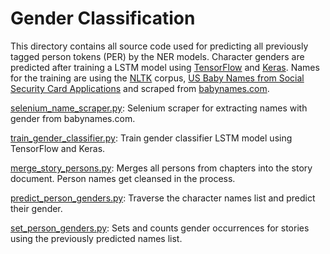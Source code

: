 # Gender Classification

This directory contains all source code used for predicting all previously tagged person tokens (PER) by the NER models.
Character genders are predicted after training a LSTM model using [TensorFlow](https://www.tensorflow.org) and [Keras](https://keras.io).
Names for the training are using the [NLTK](http://www.cs.cmu.edu/afs/cs/project/ai-repository/ai/areas/nlp/corpora/names/)
corpus, [US Baby Names from Social Security Card Applications](https://catalog.data.gov/dataset/baby-names-from-social-security-card-applications-national-data) and scraped from [babynames.com](https://babynames.com).


[selenium_name_scraper.py](selenium_name_scraper.py): Selenium scraper for extracting names with gender from babynames.com.

[train_gender_classifier.py](train_gender_classifier.py): Train gender classifier LSTM model using TensorFlow and Keras.

[merge_story_persons.py](merge_story_persons.py): Merges all persons from chapters into the story document. Person names get cleansed in the process.

[predict_person_genders.py](predict_person_genders.py): Traverse the character names list and predict their gender.

[set_person_genders.py](set_person_genders.py): Sets and counts gender occurrences for stories using the previously predicted names list.